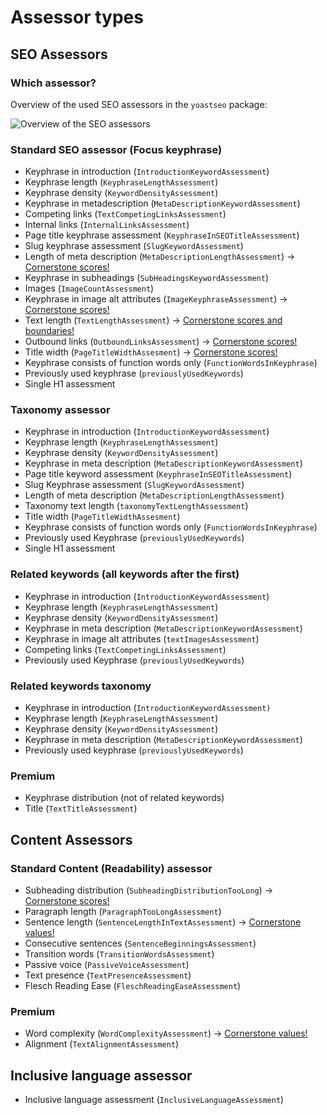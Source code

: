 # Assessor types
## SEO Assessors
### Which assessor?
Overview of the used SEO assessors in the `yoastseo` package:

![Overview of the SEO assessors](/packages/yoastseo/images/assessorsOverview.png)
### Standard SEO assessor (Focus keyphrase)
- Keyphrase in introduction (`IntroductionKeywordAssessment`)
- Keyphrase length (`KeyphraseLengthAssessment`)
- Keyphrase density (`KeywordDensityAssessment`)
- Keyphrase in metadescription (`MetaDescriptionKeywordAssessment`)
- Competing links (`TextCompetingLinksAssessment`)
- Internal links (`InternalLinksAssessment`)
- Page title keyphrase assessment (`KeyphraseInSEOTitleAssessment`)
- Slug keyphrase assessment (`SlugKeywordAssessment`)
- Length of meta description (`MetaDescriptionLengthAssessment`) -> [Cornerstone scores!](https://github.com/Yoast/wordpress-seo/blob/LINGO-498-move-documentation-from-wiki-to-readme-files-on-repo/packages/yoastseo/src/scoring/assessments/seo/README.md#meta-description-length)
- Keyphrase in subheadings (`SubHeadingsKeywordAssessment`)
- Images (`ImageCountAssessment`)
- Keyphrase in image alt attributes (`ImageKeyphraseAssessment`) -> [Cornerstone scores!](https://github.com/Yoast/javascript/wiki/Scoring-SEO-analysis#8-keyphrase-in-text-images)
- Text length (`TextLengthAssessment`) -> [Cornerstone scores and boundaries!](https://github.com/Yoast/wordpress-seo/blob/LINGO-498-move-documentation-from-wiki-to-readme-files-on-repo/packages/yoastseo/src/scoring/assessments/seo/README.md#text-length)
- Outbound links (`OutboundLinksAssessment`) -> [Cornerstone scores!](https://github.com/Yoast/wordpress-seo/blob/LINGO-498-move-documentation-from-wiki-to-readme-files-on-repo/packages/yoastseo/src/scoring/assessments/seo/README.md#outbound-links)
- Title width (`PageTitleWidthAssesment`) -> [Cornerstone scores!](https://github.com/Yoast/wordpress-seo/blob/LINGO-498-move-documentation-from-wiki-to-readme-files-on-repo/packages/yoastseo/src/scoring/assessments/seo/README.md#seo-title-width)
- Keyphrase consists of function words only (`FunctionWordsInKeyphrase`)
- Previously used keyphrase (`previouslyUsedKeywords`)
- Single H1 assessment
### Taxonomy assessor
- Keyphrase in introduction (`IntroductionKeywordAssessment`)
- Keyphrase length (`KeyphraseLengthAssessment`)
- Keyphrase density (`KeywordDensityAssessment`)
- Keyphrase in meta description (`MetaDescriptionKeywordAssessment`)
- Page title keyword assessment (`KeyphraseInSEOTitleAssessment`)
- Slug Keyphrase assessment (`SlugKeywordAssessment`)
- Length of meta description (`MetaDescriptionLengthAssessment`)
- Taxonomy text length (`taxonomyTextLengthAssessment`)
- Title width (`PageTitleWidthAssesment`)
- Keyphrase consists of function words only (`FunctionWordsInKeyphrase`)
- Previously used Keyphrase (`previouslyUsedKeywords`)
- Single H1 assessment
### Related keywords (all keywords after the first)
- Keyphrase in introduction (`IntroductionKeywordAssessment`)
- Keyphrase length (`KeyphraseLengthAssessment`)
- Keyphrase density (`KeywordDensityAssessment`)
- Keyphrase in meta description (`MetaDescriptionKeywordAssessment`)
- Keyphrase in image alt attributes (`textImagesAssessment`)
- Competing links (`TextCompetingLinksAssessment`)
- Previously used Keyphrase (`previouslyUsedKeywords`)
### Related keywords taxonomy
- Keyphrase in introduction (`IntroductionKeywordAssessment)`
- Keyphrase length (`KeyphraseLengthAssessment`)
- Keyphrase density (`KeywordDensityAssessment`)
- Keyphrase in meta description (`MetaDescriptionKeywordAssessment`)
- Previously used keyphrase (`previouslyUsedKeywords`)
### Premium
- Keyphrase distribution (not of related keywords)
- Title (`TextTitleAssessment`)

## Content Assessors
### Standard Content (Readability) assessor
- Subheading distribution (`SubheadingDistributionTooLong`) -> [Cornerstone scores!](https://github.com/Yoast/wordpress-seo/blob/LINGO-498-move-documentation-from-wiki-to-readme-files-on-repo/packages/yoastseo/src/scoring/assessments/SCORING%20READABILITY.md#1-subheading-distribution)
- Paragraph length (`ParagraphTooLongAssessment`)
- Sentence length (`SentenceLengthInTextAssessment`) -> [Cornerstone values!](https://github.com/Yoast/wordpress-seo/blob/LINGO-498-move-documentation-from-wiki-to-readme-files-on-repo/packages/yoastseo/src/scoring/assessments/SCORING%20READABILITY.md#3-sentence-length)
- Consecutive sentences (`SentenceBeginningsAssessment`)
- Transition words (`TransitionWordsAssessment`)
- Passive voice (`PassiveVoiceAssessment`)
- Text presence (`TextPresenceAssessment`)
- Flesch Reading Ease (`FleschReadingEaseAssessment`)
### Premium
- Word complexity (`WordComplexityAssessment`) -> [Cornerstone values!](SCORING%20READABILITY.md#8-word-complexity)
- Alignment (`TextAlignmentAssessment`)

## Inclusive language assessor
- Inclusive language assessment (`InclusiveLanguageAssessment`)
